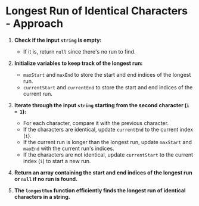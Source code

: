 # Longest Run of Identical Characters - Approach

1. **Check if the input `string` is empty:**
   - If it is, return `null` since there's no run to find.

2. **Initialize variables to keep track of the longest run:**
   - `maxStart` and `maxEnd` to store the start and end indices of the longest run.
   - `currentStart` and `currentEnd` to store the start and end indices of the current run.

3. **Iterate through the input `string` starting from the second character (`i = 1`):**
   - For each character, compare it with the previous character.
   - If the characters are identical, update `currentEnd` to the current index (`i`).
   - If the current run is longer than the longest run, update `maxStart` and `maxEnd` with the current run's indices.
   - If the characters are not identical, update `currentStart` to the current index (`i`) to start a new run.

4. **Return an array containing the start and end indices of the longest run or `null` if no run is found.**

5. **The `longestRun` function efficiently finds the longest run of identical characters in a string.**
